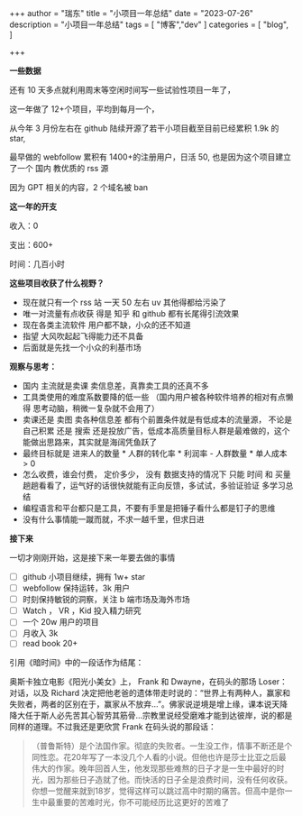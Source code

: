 +++
author = "瑞东"
title = "小项目一年总结"
date = "2023-07-26"
description = "小项目一年总结"
tags = [
   "博客","dev"
]
categories = [
    "blog",
]

+++

**一些数据**

还有 10 天多点就利用周末等空闲时间写一些试验性项目一年了，

这一年做了 12+个项目，平均到每月一个，

从今年 3 月份左右在 github 陆续开源了若干小项目截至目前已经累积 1.9k 的 star,

最早做的 webfollow 累积有 1400+的注册用户，日活 50, 也是因为这个项目建立了一个 国内 教优质的 rss 源

因为 GPT 相关的内容，2 个域名被 ban

**这一年的开支**

收入：0

支出：600+

时间：几百小时

**这些项目收获了什么视野？**

- 现在就只有一个 rss 站 一天 50 左右 uv 其他得都给污染了
- 唯一对流量有点收获 得是 知乎 和 github 都有长尾得引流效果
- 现在各类主流软件 用户都不缺，小众的还不知道
- 指望 大风吹起起飞得能力还不具备
- 后面就是先找一个小众的利基市场

**观察与思考：**

- 国内 主流就是卖课 卖信息差，真靠卖工具的还真不多
- 工具类使用的难度系数要降的低一些 （国内用户被各种软件培养的相对有点懒得 思考动脑，稍微一复杂就不会用了）
- 卖课还是 卖图 卖各种信息差 都有个前置条件就是有低成本的流量源， 不论是自己积累 还是 搜索 还是投放广告，低成本高质量目标人群是最难做的，这个能做出思路来，其实就是海阔凭鱼跃了
- 最终目标就是 进来人的数量 \* 人群的转化率 \* 利润率 - 人群数量 \* 单人成本 > 0
- 怎么收费，谁会付费， 定价多少， 没有 数据支持的情况下 只能 时间 和 买量 趟趟看看了，运气好的话很快就能有正向反馈，多试试，多验证验证 多学习总结
- 编程语言和平台都只是工具，不要有手里是把锤子看什么都是钉子的思维
- 没有什么事情能一蹴而就，不求一越千里，但求日进


**接下来**

一切才刚刚开始，这是接下来一年要去做的事情

- [ ] github 小项目继续，拥有 1w+ star
- [ ] webfollow 保持运转，3k 用户
- [ ] 时刻保持敏锐的洞察，关注 b 端市场及海外市场
- [ ] Watch ， VR ，Kid 投入精力研究
- [ ] 一个 20w 用户的项目
- [ ] 月收入 3k
- [ ] read book 20+

引用《暗时间》中的一段话作为结尾：

奥斯卡独立电影《阳光小美女》上， Frank 和 Dwayne，在码头的那场 Loser：对话，以及 Richard 决定把他老爸的遗体带走时说的：“世界上有两种人，赢家和失败者，两者的区别在于，赢家从不放弃…”。佛家说逆境是增上缘，课本说天降降大任于斯人必先苦其心智劳其筋骨…宗教里说经受磨难才能到达彼岸，说的都是同样的道理。不过我还是更欣赏 Frank 在码头说的那段话：

>（普鲁斯特）是个法国作家。彻底的失败者。一生没工作，情事不断还是个同性恋。花20年写了一本没几个人看的小说。但他也许是莎士比亚之后最伟大的作家。晚年回首人生，他发现那些难熬的日子才是一生中最好的时光，因为那些日子造就了他。而快活的日子全是浪费时间，没有任何收获。你想一觉醒来就到18岁，觉得这样可以跳过高中时期的痛苦。但高中是你一生中最重要的苦难时光，你不可能经历比这更好的苦难了
